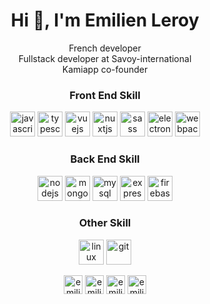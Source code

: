 <h1 align="center">Hi 👋, I'm Emilien Leroy</h1>
<p align="center">French developer<br> Fullstack developer at Savoy-international <br> Kamiapp co-founder</p>

<h3 align="center">Front End Skill</h3>
<p align="center">
  <img src="https://devicons.github.io/devicon/devicon.git/icons/javascript/javascript-original.svg" alt="javascript" width="40" height="40"/> 
  <img src="https://devicons.github.io/devicon/devicon.git/icons/typescript/typescript-original.svg" alt="typescript" width="40" height="40"/>
  <img src="https://devicons.github.io/devicon/devicon.git/icons/vuejs/vuejs-original-wordmark.svg" alt="vuejs" width="40" height="40"/> 
  <img src="https://www.vectorlogo.zone/logos/nuxtjs/nuxtjs-icon.svg" alt="nuxtjs" width="40" height="40"/>  
  <img src="https://devicons.github.io/devicon/devicon.git/icons/sass/sass-original.svg" alt="sass" width="40" height="40"/> 
  <img src="https://devicons.github.io/devicon/devicon.git/icons/electron/electron-original.svg" alt="electron" width="40" height="40"/> 
  <img src="https://devicons.github.io/devicon/devicon.git/icons/webpack/webpack-original.svg" alt="webpack" width="40" height="40"/></p>
</p>

<h3 align="center">Back End Skill</h3>
<p align="center">
  <img src="https://devicons.github.io/devicon/devicon.git/icons/nodejs/nodejs-original-wordmark.svg" alt="nodejs" width="40" height="40"/> 
  <img src="https://devicons.github.io/devicon/devicon.git/icons/mongodb/mongodb-original-wordmark.svg" alt="mongodb" width="40" height="40"/> 
  <img src="https://devicons.github.io/devicon/devicon.git/icons/mysql/mysql-original-wordmark.svg" alt="mysql" width="40" height="40"/> 
  <img src="https://devicons.github.io/devicon/devicon.git/icons/express/express-original-wordmark.svg" alt="express" width="40" height="40"/> 
  <img src="https://www.vectorlogo.zone/logos/firebase/firebase-icon.svg" alt="firebase" width="40" height="40"/> 
</p>

<h3 align="center">Other Skill</h3>
<p align="center">
  <img src="https://devicons.github.io/devicon/devicon.git/icons/linux/linux-original.svg" alt="linux" width="40" height="40"/> 
  <img src="https://www.vectorlogo.zone/logos/git-scm/git-scm-icon.svg" alt="git" width="40" height="40"/> 
</p>

<p align="center">
<a href="https://codepen.io/emilienleroy" target="blank"><img align="center" src="https://cdn.jsdelivr.net/npm/simple-icons@3.0.1/icons/codepen.svg" alt="emilienleroy" height="30" width="30" /></a>
<a href="https://dev.to/emilienleroy" target="blank"><img align="center" src="https://cdn.jsdelivr.net/npm/simple-icons@3.0.1/icons/dev-dot-to.svg" alt="emilienleroy" height="30" width="30" /></a>
<a href="https://twitter.com/emilienleroyit" target="blank"><img align="center" src="https://cdn.jsdelivr.net/npm/simple-icons@3.0.1/icons/twitter.svg" alt="emilienleroyit" height="30" width="30" /></a>
<a href="https://linkedin.com/in/emilienleroy" target="blank"><img align="center" src="https://cdn.jsdelivr.net/npm/simple-icons@3.0.1/icons/linkedin.svg" alt="emilienleroy" height="30" width="30" /></a>
</p>

